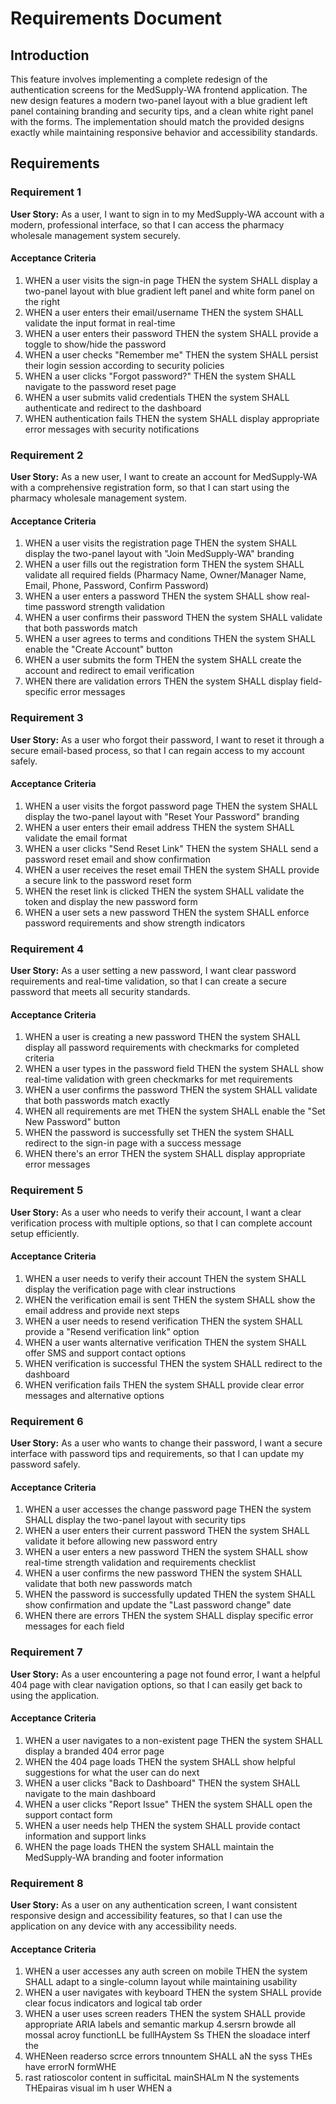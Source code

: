 # Requirements Document

## Introduction

This feature involves implementing a complete redesign of the authentication screens for the MedSupply-WA frontend application. The new design features a modern two-panel layout with a blue gradient left panel containing branding and security tips, and a clean white right panel with the forms. The implementation should match the provided designs exactly while maintaining responsive behavior and accessibility standards.

## Requirements

### Requirement 1

**User Story:** As a user, I want to sign in to my MedSupply-WA account with a modern, professional interface, so that I can access the pharmacy wholesale management system securely.

#### Acceptance Criteria

1. WHEN a user visits the sign-in page THEN the system SHALL display a two-panel layout with blue gradient left panel and white form panel on the right
2. WHEN a user enters their email/username THEN the system SHALL validate the input format in real-time
3. WHEN a user enters their password THEN the system SHALL provide a toggle to show/hide the password
4. WHEN a user checks "Remember me" THEN the system SHALL persist their login session according to security policies
5. WHEN a user clicks "Forgot password?" THEN the system SHALL navigate to the password reset page
6. WHEN a user submits valid credentials THEN the system SHALL authenticate and redirect to the dashboard
7. WHEN authentication fails THEN the system SHALL display appropriate error messages with security notifications

### Requirement 2

**User Story:** As a new user, I want to create an account for MedSupply-WA with a comprehensive registration form, so that I can start using the pharmacy wholesale management system.

#### Acceptance Criteria

1. WHEN a user visits the registration page THEN the system SHALL display the two-panel layout with "Join MedSupply-WA" branding
2. WHEN a user fills out the registration form THEN the system SHALL validate all required fields (Pharmacy Name, Owner/Manager Name, Email, Phone, Password, Confirm Password)
3. WHEN a user enters a password THEN the system SHALL show real-time password strength validation
4. WHEN a user confirms their password THEN the system SHALL validate that both passwords match
5. WHEN a user agrees to terms and conditions THEN the system SHALL enable the "Create Account" button
6. WHEN a user submits the form THEN the system SHALL create the account and redirect to email verification
7. WHEN there are validation errors THEN the system SHALL display field-specific error messages

### Requirement 3

**User Story:** As a user who forgot their password, I want to reset it through a secure email-based process, so that I can regain access to my account safely.

#### Acceptance Criteria

1. WHEN a user visits the forgot password page THEN the system SHALL display the two-panel layout with "Reset Your Password" branding
2. WHEN a user enters their email address THEN the system SHALL validate the email format
3. WHEN a user clicks "Send Reset Link" THEN the system SHALL send a password reset email and show confirmation
4. WHEN a user receives the reset email THEN the system SHALL provide a secure link to the password reset form
5. WHEN the reset link is clicked THEN the system SHALL validate the token and display the new password form
6. WHEN a user sets a new password THEN the system SHALL enforce password requirements and show strength indicators

### Requirement 4

**User Story:** As a user setting a new password, I want clear password requirements and real-time validation, so that I can create a secure password that meets all security standards.

#### Acceptance Criteria

1. WHEN a user is creating a new password THEN the system SHALL display all password requirements with checkmarks for completed criteria
2. WHEN a user types in the password field THEN the system SHALL show real-time validation with green checkmarks for met requirements
3. WHEN a user confirms the password THEN the system SHALL validate that both passwords match exactly
4. WHEN all requirements are met THEN the system SHALL enable the "Set New Password" button
5. WHEN the password is successfully set THEN the system SHALL redirect to the sign-in page with a success message
6. WHEN there's an error THEN the system SHALL display appropriate error messages

### Requirement 5

**User Story:** As a user who needs to verify their account, I want a clear verification process with multiple options, so that I can complete account setup efficiently.

#### Acceptance Criteria

1. WHEN a user needs to verify their account THEN the system SHALL display the verification page with clear instructions
2. WHEN the verification email is sent THEN the system SHALL show the email address and provide next steps
3. WHEN a user needs to resend verification THEN the system SHALL provide a "Resend verification link" option
4. WHEN a user wants alternative verification THEN the system SHALL offer SMS and support contact options
5. WHEN verification is successful THEN the system SHALL redirect to the dashboard
6. WHEN verification fails THEN the system SHALL provide clear error messages and alternative options

### Requirement 6

**User Story:** As a user who wants to change their password, I want a secure interface with password tips and requirements, so that I can update my password safely.

#### Acceptance Criteria

1. WHEN a user accesses the change password page THEN the system SHALL display the two-panel layout with security tips
2. WHEN a user enters their current password THEN the system SHALL validate it before allowing new password entry
3. WHEN a user enters a new password THEN the system SHALL show real-time strength validation and requirements checklist
4. WHEN a user confirms the new password THEN the system SHALL validate that both new passwords match
5. WHEN the password is successfully updated THEN the system SHALL show confirmation and update the "Last password change" date
6. WHEN there are errors THEN the system SHALL display specific error messages for each field

### Requirement 7

**User Story:** As a user encountering a page not found error, I want a helpful 404 page with clear navigation options, so that I can easily get back to using the application.

#### Acceptance Criteria

1. WHEN a user navigates to a non-existent page THEN the system SHALL display a branded 404 error page
2. WHEN the 404 page loads THEN the system SHALL show helpful suggestions for what the user can do next
3. WHEN a user clicks "Back to Dashboard" THEN the system SHALL navigate to the main dashboard
4. WHEN a user clicks "Report Issue" THEN the system SHALL open the support contact form
5. WHEN a user needs help THEN the system SHALL provide contact information and support links
6. WHEN the page loads THEN the system SHALL maintain the MedSupply-WA branding and footer information

### Requirement 8

**User Story:** As a user on any authentication screen, I want consistent responsive design and accessibility features, so that I can use the application on any device with any accessibility needs.

#### Acceptance Criteria

1. WHEN a user accesses any auth screen on mobile THEN the system SHALL adapt to a single-column layout while maintaining usability
2. WHEN a user navigates with keyboard THEN the system SHALL provide clear focus indicators and logical tab order
3. WHEN a user uses screen readers THEN the system SHALL provide appropriate ARIA labels and semantic markup
4.sersrn browde all mossal acroy functionLL be fullHAystem Ss THEN the sloadace  interf the
6. WHENeen readerso scrce errors tnnountem SHALL aN the syss THEs have errorN formWHE
5. rast ratioscolor content in sufficitaL mainSHALm N the systements THEpairas visual im h user WHEN a